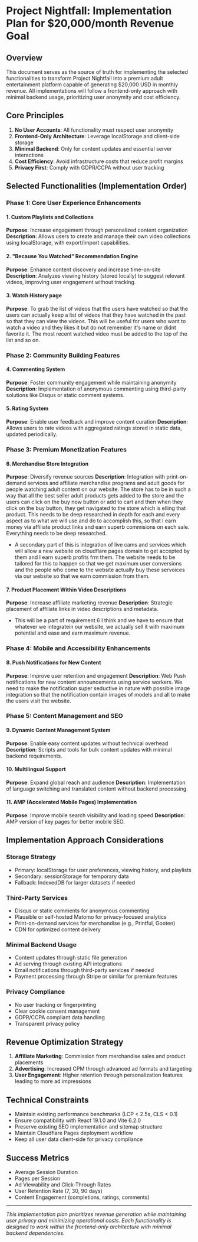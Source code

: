 # Project Nightfall: Implementation Plan for $20,000/month Revenue Goal

## Overview

This document serves as the source of truth for implementing the selected functionalities to transform Project Nightfall into a premium adult entertainment platform capable of generating $20,000 USD in monthly revenue. All implementations will follow a frontend-only approach with minimal backend usage, prioritizing user anonymity and cost efficiency.

## Core Principles

1. **No User Accounts**: All functionality must respect user anonymity
2. **Frontend-Only Architecture**: Leverage localStorage and client-side storage
3. **Minimal Backend**: Only for content updates and essential server interactions
4. **Cost Efficiency**: Avoid infrastructure costs that reduce profit margins
5. **Privacy First**: Comply with GDPR/CCPA without user tracking

## Selected Functionalities (Implementation Order)

### Phase 1: Core User Experience Enhancements

#### 1. Custom Playlists and Collections
**Purpose**: Increase engagement through personalized content organization
**Description**: Allows users to create and manage their own video collections using localStorage, with export/import capabilities.

#### 2. "Because You Watched" Recommendation Engine
**Purpose**: Enhance content discovery and increase time-on-site
**Description**: Analyzes viewing history (stored locally) to suggest relevant videos, improving user engagement without tracking.

#### 3. Watch History page
**Purpose**: To grab the list of videos that the users have watched so that the users can actually keep a list of videos that they have watched in the past so that they can view the videos. This will be useful for users who want to watch a video and they likes it but do not remember it's name or didnt favorite it. The most recent watched video must be added to the top of the list and so on.

### Phase 2: Community Building Features

#### 4. Commenting System
**Purpose**: Foster community engagement while maintaining anonymity
**Description**: Implementation of anonymous commenting using third-party solutions like Disqus or static comment systems.

#### 5. Rating System
**Purpose**: Enable user feedback and improve content curation
**Description**: Allows users to rate videos with aggregated ratings stored in static data, updated periodically.

### Phase 3: Premium Monetization Features

#### 6. Merchandise Store Integration
**Purpose**: Diversify revenue sources
**Description**: Integration with print-on-demand services and affiliate merchandise programs and adult goods for people watching adult content on our website. The store has to be in such a way that all the best seller adult products gets added to the store and the users can click on the buy now button or add to cart and then when they click on the buy button, they get navigated to the store which is elling that product. This needs to be deep researched in depth for each and every aspect as to what we will use and do to accomplish this, so that I earn money via affiliate product links and earn superb commisions on each sale. Everything needs to be deep researched.

- A secondary part of this is integration of live cams and services which will allow a new website on cloudflare pages domain to get accepted by them and I earn superb profits frm them. The website needs to be tailored for this to happen so that we get maximum user conversions and the people who come to the website actually buy these servoices via our website so that we earn commission from them.

#### 7. Product Placement Within Video Descriptions
**Purpose**: Increase affiliate marketing revenue
**Description**: Strategic placement of affiliate links in video descriptions and metadata.

- This will be a part of requirement 6 I think and we have to ensure that whatever we integratein our website, we actually sell it with maximum potential and ease and earn maximum revenue.

### Phase 4: Mobile and Accessibility Enhancements

#### 8. Push Notifications for New Content
**Purpose**: Improve user retention and engagement
**Description**: Web Push notifications for new content announcements using service workers. We need to make the notification super seductive in nature with possible image integration so that the notification contain images of models and all to make the users visit the website.

### Phase 5: Content Management and SEO

#### 9. Dynamic Content Management System
**Purpose**: Enable easy content updates without technical overhead
**Description**: Scripts and tools for bulk content updates with minimal backend requirements.

#### 10. Multilingual Support
**Purpose**: Expand global reach and audience
**Description**: Implementation of language switching and translated content without backend processing.

#### 11. AMP (Accelerated Mobile Pages) Implementation
**Purpose**: Improve mobile search visibility and loading speed
**Description**: AMP version of key pages for better mobile SEO.

## Implementation Approach Considerations

### Storage Strategy
- Primary: localStorage for user preferences, viewing history, and playlists
- Secondary: sessionStorage for temporary data
- Fallback: IndexedDB for larger datasets if needed

### Third-Party Services
- Disqus or static comments for anonymous commenting
- Plausible or self-hosted Matomo for privacy-focused analytics
- Print-on-demand services for merchandise (e.g., Printful, Gooten)
- CDN for optimized content delivery

### Minimal Backend Usage
- Content updates through static file generation
- Ad serving through existing API integrations
- Email notifications through third-party services if needed
- Payment processing through Stripe or similar for premium features

### Privacy Compliance
- No user tracking or fingerprinting
- Clear cookie consent management
- GDPR/CCPA compliant data handling
- Transparent privacy policy

## Revenue Optimization Strategy

1. **Affiliate Marketing**: Commission from merchandise sales and product placements
2. **Advertising**: Increased CPM through advanced ad formats and targeting
3. **User Engagement**: Higher retention through personalization features leading to more ad impressions

## Technical Constraints

- Maintain existing performance benchmarks (LCP < 2.5s, CLS < 0.1)
- Ensure compatibility with React 19.1.0 and Vite 6.2.0
- Preserve existing SEO implementation and sitemap structure
- Maintain Cloudflare Pages deployment workflow
- Keep all user data client-side for privacy compliance

## Success Metrics

- Average Session Duration
- Pages per Session
- Ad Viewability and Click-Through Rates
- User Retention Rate (7, 30, 90 days)
- Content Engagement (completions, ratings, comments)

---

*This implementation plan prioritizes revenue generation while maintaining user privacy and minimizing operational costs. Each functionality is designed to work within the frontend-only architecture with minimal backend dependencies.*